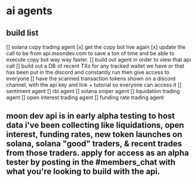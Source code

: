 # ai agents 

## build list 
[] solana copy trading agent 
    [x] get the copy bot live again
    [x] update the call to be from api.moondev.com to save a ton of time and be able to execute copy bot way way faster. 
    [] build out agent in order to view that api call 
    [] build out a DB of recent TXs for any tracked wallet we have or that has been put in the discord and constantly run then give access to everyone 
    [] have the scanned transaction tokens shown on a discord channel, with the api key and link + tutorial so everyone can access it
[] sentiment agent 
[] rbi agent 
[] solana sniper agent 
[] liquidation trading agent
[] open interest trading  agent
[] funding rate trading agent 

## moon dev api is in early alpha testing to host data i've been collecting like liquidations, open interest, funding rates, new token launches on solana, solana "good" traders, & recent trades from those traders. apply for access as an alpha tester by posting in the #members_chat with what you're looking to build with the api.

